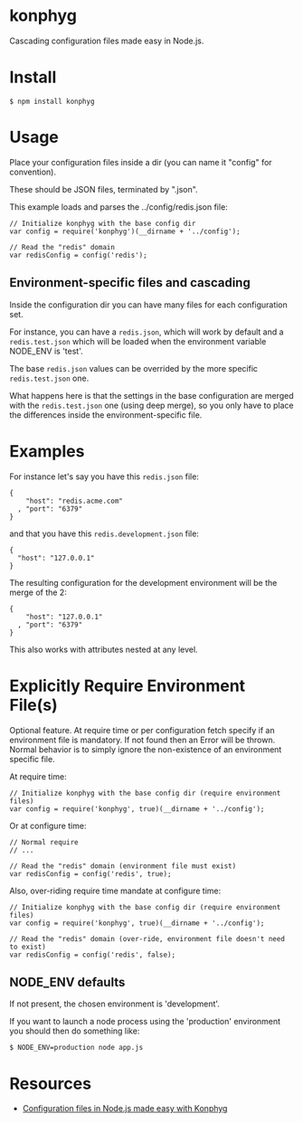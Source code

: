 # konphyg

Cascading configuration files made easy in Node.js.

# Install

    $ npm install konphyg

# Usage

Place your configuration files inside a dir (you can name it "config" for convention).

These should be JSON files, terminated by ".json".

This example loads and parses the ../config/redis.json file:

    // Initialize konphyg with the base config dir
    var config = require('konphyg')(__dirname + '../config');

    // Read the "redis" domain
    var redisConfig = config('redis');

## Environment-specific files and cascading

Inside the configuration dir you can have many files for each configuration set.

For instance, you can have a `redis.json`, which will work by default and a `redis.test.json` which will be loaded when the environment variable NODE_ENV is 'test'.

The base `redis.json` values can be overrided by the more specific `redis.test.json` one.

What happens here is that the settings in the base configuration are merged with the `redis.test.json` one (using deep merge), so you only have to place the differences inside the environment-specific file.

# Examples

For instance let's say you have this `redis.json` file:

    {
        "host": "redis.acme.com"
      , "port": "6379"
    }

and that you have this `redis.development.json` file:

    {
      "host": "127.0.0.1"
    }

The resulting configuration for the development environment will be the merge of the 2:

    {
        "host": "127.0.0.1"
      , "port": "6379"
    }


This also works with attributes nested at any level.

# Explicitly Require Environment File(s)

Optional feature. At require time or per configuration fetch specify if an environment file is mandatory. If not found then an Error will be thrown. Normal behavior is to simply ignore the 
non-existence of an environment specific file.

At require time:

    // Initialize konphyg with the base config dir (require environment files)
    var config = require('konphyg', true)(__dirname + '../config');

Or at configure time:

    // Normal require
    // ...

    // Read the "redis" domain (environment file must exist)
    var redisConfig = config('redis', true);

Also, over-riding require time mandate at configure time:

    // Initialize konphyg with the base config dir (require environment files)
    var config = require('konphyg', true)(__dirname + '../config');

    // Read the "redis" domain (over-ride, environment file doesn't need to exist)
    var redisConfig = config('redis', false);


## NODE_ENV defaults

If not present, the chosen environment is 'development'.

If you want to launch a node process using the 'production' environment you should then do something like:


    $ NODE_ENV=production node app.js

# Resources

* [Configuration files in Node.js made easy with Konphyg](http://metaduck.com/post/10514524808/configuration-files-in-node-js-made-easy-with-konphyg)